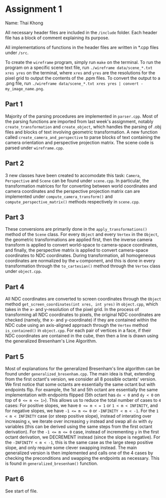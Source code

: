 # Assignment 1
Name: Thai Khong

All necessary header files are included in the `/include` folder. 
Each header file has a block of comment explaining its purpose. 

All implementations of functions in the header files are written in
*.cpp files under `/src`. 

To create the `wireframe` program, simply run `make` on the terminal. 
To run the program on a specific scene text file, run 
`./wireframe data/scene_*.txt xres yres` on the terminal, 
where `xres` and `yres` are the resolutions for the pixel grid to output the 
contents of the .ppm files. To convert the output to a .png file, run 
`./wireframe data/scene_*.txt xres yres | convert - my_image_name.png`.

## Part 1
Majority of the parsing procedures are implemented in `parser.cpp`. Most of the parsing
functions are imported from last week's assignment, notably `create_transformation`
and `create_object`, which handles the parsing of .obj files and blocks of text
involving geometric transformation. A new function called `create_camera_and_perspective`
to parse blocks of text containing the camera orientation and perspective projection 
matrix. The scene code is parsed under `wireframe.cpp`.

## Part 2
3 new classes have been created to accomodate this task:
`Camera`, `Perspective` and `Scene` can be found under
`scene.cpp`. In particular, the transformation matrices for
for converting between world coordinates and camera coordinates
and the perspective projection matrix can are implemented under
`compute_camera_transform()` and `compute_perspective_matrix()`
methods respectively in `scene.cpp`.

## Part 3
These conversions are primarily done in the `apply_transformations()`
method of the `Scene` class. For every `Object` and every `Vertex`
in the `Object`, the geometric transformations are applied first,
then the inverse camera transform is applied to convert world-space
to camera-space coordinates, and finally, the perspective matrix
is applied to convert camera-space coordinates to NDC coordinates.
During transformation, all homogeneous coordinates are normalized by
the `w` component, and this is done in every transformation through
the `to_cartesian()` method through the `Vertex` class under 
`object.cpp`.

## Part 4
All NDC coordinates are converted to screen coordinates through
the `Object` method `get_screen_coordinates(int xres, int yres)`
in `object.cpp`, which takes in the x- and y-resolution of the
pixel grid. In the process of transforming all NDC coordinates
to pixels, the original NDC coordinates are checked (namely,
the x- and y-coordinate) if they are contained within the
NDC cube using an axis-aligned approach through the `Vertex`
method `is_contained()` in `object.cpp`. For each pair of vertices in
a face, if their NDC coordinates are contained in the cube, then
then a line is drawn using the generalized Bresenham's Line Algorithm.

## Part 5
Most of explanations for the generalized Bresenham's line algorithm can
be found under `generalized_bresenham.cpp`. The main idea is that,
extending from the first octant's version, we consider all 8 possible
octants' version. We first notice that some octants are essentially
the same octant but with endpoints flip. For example, the 1st and
5th octant are essentially the same implementation with endpoints 
flipped (5th octant has `dx < 0` and `dy < 0` on top of `0 <= m <= 1>`).
This allows us to reduce the total number of cases to `4` cases:
For positive slopes, we have `0 <= m < = 1` or `1 < m < INFINITY`,
and for negative slopes, we have `-1 <= m <= 0` or `-INFINITY < m < -1`.
For the `1 < m < INFINITY` case (or steep positive slope), instead of
interating over increasing `x`, we iterate over increasing `y` instead
and swap all `dx` with `dy` variables (this can be derived using
the same steps from the first octant derivation). For the `-1 <= m <= 0`
case, instead of incrementing `y` in the first octant derivation, we
DECREMENT instead (since the slope is negative). For the 
`-INFINITY < m < -1`, this is the same case as the large steep 
positive slope, and only require some clever swapping instead. 
The main generalized version is then implemented and calls one of the 4 cases 
by checking the preconditions and swapping the endpoints as necessary. 
This is found in `generalized_bresenham()` function.

## Part 6
See start of file.